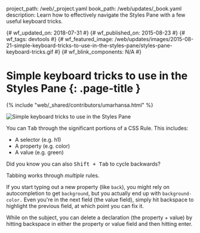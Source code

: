 project_path: /web/_project.yaml book_path: /web/updates/_book.yaml description: Learn how to effectively navigate the Styles Pane with a few useful keyboard tricks.

{# wf_updated_on: 2018-07-31 #} {# wf_published_on: 2015-08-23 #} {# wf_tags: devtools #} {# wf_featured_image: /web/updates/images/2015-08-21-simple-keyboard-tricks-to-use-in-the-styles-pane/styles-pane-keyboard-tricks.gif #} {# wf_blink_components: N/A #}

# Simple keyboard tricks to use in the Styles Pane {: .page-title }

{% include "web/_shared/contributors/umarhansa.html" %}

<img src="/web/updates/images/2015-08-21-simple-keyboard-tricks-to-use-in-the-styles-pane/styles-pane-keyboard-tricks.gif" alt="Simple keyboard tricks to use in the Styles Pane" />

You can <kbd class="kbd">Tab</kbd> through the significant portions of a CSS Rule. This includes:

<ul>
  
<li>A selector (e.g. h1)</li>
<li>A property (e.g. color)</li>
<li>A value (e.g. green)</li>
</ul>

Did you know you can also <kbd class="kbd">Shift + Tab</kbd> to cycle backwards?

Tabbing works through *multiple* rules.

If you start typing out a new property (like `back`), you might rely on autocompletion to get `background`, but you actually end up with `background-color.` Even you're in the next field (the value field), simply hit backspace to highlight the previous field, at which point you can fix it.

While on the subject, you can delete a declaration (the property + value) by hitting backspace in either the property or value field and then hitting enter.